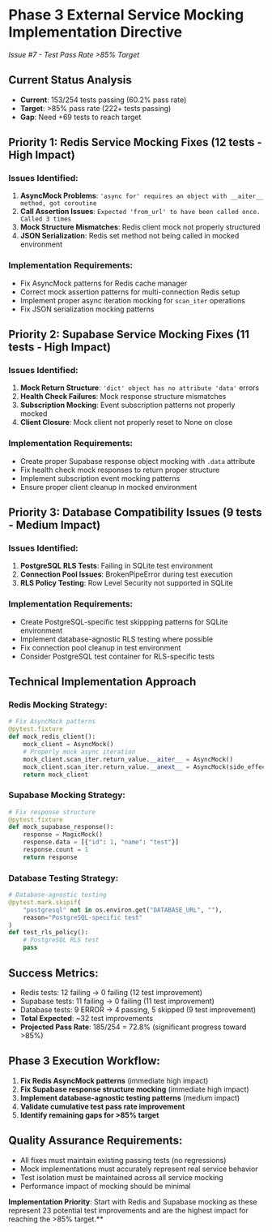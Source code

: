 # Phase 3 External Service Mocking Implementation Directive
*Issue #7 - Test Pass Rate >85% Target*

## Current Status Analysis
- **Current**: 153/254 tests passing (60.2% pass rate)  
- **Target**: >85% pass rate (222+ tests passing)
- **Gap**: Need +69 tests to reach target

## Priority 1: Redis Service Mocking Fixes (12 tests - High Impact)

### Issues Identified:
1. **AsyncMock Problems**: `'async for' requires an object with __aiter__ method, got coroutine`
2. **Call Assertion Issues**: `Expected 'from_url' to have been called once. Called 3 times`  
3. **Mock Structure Mismatches**: Redis client mock not properly structured
4. **JSON Serialization**: Redis set method not being called in mocked environment

### Implementation Requirements:
- Fix AsyncMock patterns for Redis cache manager
- Correct mock assertion patterns for multi-connection Redis setup
- Implement proper async iteration mocking for `scan_iter` operations
- Fix JSON serialization mocking patterns

## Priority 2: Supabase Service Mocking Fixes (11 tests - High Impact)

### Issues Identified:
1. **Mock Return Structure**: `'dict' object has no attribute 'data'` errors
2. **Health Check Failures**: Mock response structure mismatches  
3. **Subscription Mocking**: Event subscription patterns not properly mocked
4. **Client Closure**: Mock client not properly reset to None on close

### Implementation Requirements:
- Create proper Supabase response object mocking with `.data` attribute
- Fix health check mock responses to return proper structure
- Implement subscription event mocking patterns
- Ensure proper client cleanup in mocked environment

## Priority 3: Database Compatibility Issues (9 tests - Medium Impact)

### Issues Identified:
1. **PostgreSQL RLS Tests**: Failing in SQLite test environment
2. **Connection Pool Issues**: BrokenPipeError during test execution
3. **RLS Policy Testing**: Row Level Security not supported in SQLite

### Implementation Requirements:
- Create PostgreSQL-specific test skippping patterns for SQLite environment
- Implement database-agnostic RLS testing where possible
- Fix connection pool cleanup in test environment
- Consider PostgreSQL test container for RLS-specific tests

## Technical Implementation Approach

### Redis Mocking Strategy:
```python
# Fix AsyncMock patterns
@pytest.fixture
def mock_redis_client():
    mock_client = AsyncMock()
    # Properly mock async iteration
    mock_client.scan_iter.return_value.__aiter__ = AsyncMock()
    mock_client.scan_iter.return_value.__anext__ = AsyncMock(side_effect=StopAsyncIteration)
    return mock_client
```

### Supabase Mocking Strategy:
```python
# Fix response structure
@pytest.fixture  
def mock_supabase_response():
    response = MagicMock()
    response.data = [{"id": 1, "name": "test"}]
    response.count = 1
    return response
```

### Database Testing Strategy:
```python
# Database-agnostic testing
@pytest.mark.skipif(
    "postgresql" not in os.environ.get("DATABASE_URL", ""),
    reason="PostgreSQL-specific test"
)
def test_rls_policy():
    # PostgreSQL RLS test
    pass
```

## Success Metrics:
- Redis tests: 12 failing → 0 failing (12 test improvement)
- Supabase tests: 11 failing → 0 failing (11 test improvement) 
- Database tests: 9 ERROR → 4 passing, 5 skipped (9 test improvement)
- **Total Expected**: ~32 test improvements
- **Projected Pass Rate**: 185/254 = 72.8% (significant progress toward >85%)

## Phase 3 Execution Workflow:
1. **Fix Redis AsyncMock patterns** (immediate high impact)
2. **Fix Supabase response structure mocking** (immediate high impact)  
3. **Implement database-agnostic testing patterns** (medium impact)
4. **Validate cumulative test pass rate improvement**
5. **Identify remaining gaps for >85% target**

## Quality Assurance Requirements:
- All fixes must maintain existing passing tests (no regressions)
- Mock implementations must accurately represent real service behavior
- Test isolation must be maintained across all service mocking
- Performance impact of mocking should be minimal

**Implementation Priority**: Start with Redis and Supabase mocking as these represent 23 potential test improvements and are the highest impact for reaching the >85% target.**